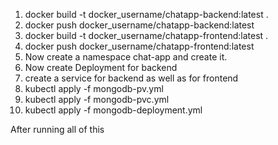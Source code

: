 1. docker build -t docker_username/chatapp-backend:latest .
2. docker push docker_username/chatapp-backend:latest
3. docker build -t docker_username/chatapp-frontend:latest .
4. docker push docker_username/chatapp-frontend:latest
5. Now create a namespace chat-app and create it. 
6. Now create Deployment for backend
7. create a service for backend as well as for frontend
7. kubectl apply -f mongodb-pv.yml
8. kubectl apply -f mongodb-pvc.yml
9. kubectl apply -f mongodb-deployment.yml


After running all of this 

